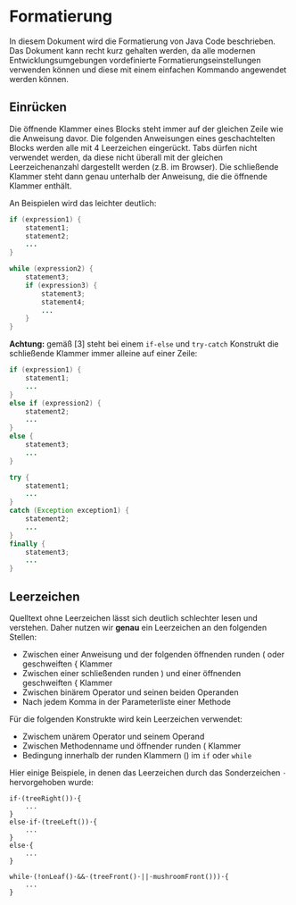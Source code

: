 # Formatierung

In diesem Dokument wird die Formatierung von Java Code beschrieben. Das Dokument kann recht kurz gehalten werden,
da alle modernen Entwicklungsumgebungen vordefinierte Formatierungseinstellungen verwenden können und diese mit
einem einfachen Kommando angewendet werden können.

## Einrücken

Die öffnende Klammer eines Blocks steht immer auf der gleichen Zeile wie die Anweisung davor. Die folgenden Anweisungen
eines geschachtelten Blocks werden alle mit 4 Leerzeichen eingerückt. Tabs dürfen nicht verwendet werden, da
diese nicht überall mit der gleichen Leerzeichenanzahl dargestellt werden (z.B. im Browser). 
Die schließende Klammer steht dann genau unterhalb der Anweisung, die die öffnende Klammer enthält.
 
An Beispielen wird das leichter deutlich:

```java
if (expression1) {
    statement1;
    statement2;
    ...
}

while (expression2) {
    statement3;
    if (expression3) {
        statement3;
        statement4;
        ...
    }
}
```

**Achtung:** gemäß [3] steht bei einem `if-else` und `try-catch` Konstrukt die schließende Klammer immer 
alleine auf einer Zeile:

```java
if (expression1) {
    statement1;
    ...
}
else if (expression2) {
    statement2;
    ...
}
else {
    statement3;
    ...
}

try {
    statement1;
    ...
}
catch (Exception exception1) {
    statement2;
    ...
}
finally {
    statement3;
    ...
}
```

## Leerzeichen

Quelltext ohne Leerzeichen lässt sich deutlich schlechter lesen und verstehen. Daher nutzen wir **genau** 
ein Leerzeichen an den folgenden Stellen:
- Zwischen einer Anweisung und der folgenden öffnenden runden ( oder geschweiften { Klammer 
- Zwischen einer schließenden runden ) und einer öffnenden geschweiften { Klammer 
- Zwischen binärem Operator und seinen beiden Operanden
- Nach jedem Komma in der Parameterliste einer Methode

Für die folgenden Konstrukte wird kein Leerzeichen verwendet:
- Zwischem unärem Operator und seinem Operand
- Zwischen Methodenname und öffnender runden ( Klammer 
- Bedingung innerhalb der runden Klammern () im `if` oder `while`   

Hier einige Beispiele, in denen das Leerzeichen durch das Sonderzeichen `⋅` hervorgehoben wurde:

```
if⋅(treeRight())⋅{
    ...
}
else⋅if⋅(treeLeft())⋅{
    ...
}
else⋅{
    ...
}

while⋅(!onLeaf()⋅&&⋅(treeFront()⋅||⋅mushroomFront()))⋅{
    ...
}
```

